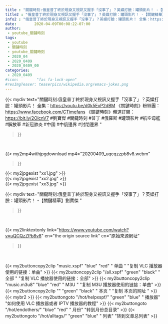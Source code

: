 ```yaml
---
title : "關鍵時刻:俄皇普丁終於現身又視訊又握手「沒事了」？英媒打臉：罐頭影片！ -【關鍵精華】劉寶傑 "
title2 : "俄皇普丁終於現身又視訊又握手「沒事了」？英媒打臉：罐頭影片！ -【關鍵精華】劉寶傑 "
info2 : "俄皇普丁終於現身又視訊又握手「沒事了」？英媒打臉：罐頭影片！ 全集：https://youtu.be/d0k5ExP2dBM  《關鍵時刻》粉絲團：https://www.facebook.com/CTimefans 《關鍵時刻》頻道訂閱：https://bit.ly/2OlcnV7  #劉寶傑 #關鍵時刻 #普丁 #俄羅斯 #罐頭影片 #航空母艦 #解放軍 #新冠肺炎 #中國 #中俄邊界 #封閉邊界 "
date:        2020-04-09T00:08:22-07:00
author:
 - youtube_關鍵時刻
tags:
 - youtube
 - 關鍵時刻
 - youtube_關鍵時刻
 - 2020_04
 - 2020_0409
 - 2020_0409_00
categories:
 - 2020_0409
#icon:        "fas fa-lock-open"
#resImgTeaser: teaserpics/wikipedia.org/emacs-jokes.png
---
```


{{< mydiv text="關鍵時刻:俄皇普丁終於現身又視訊又握手「沒事了」？英媒打臉：罐頭影片！ 全集：https://youtu.be/d0k5ExP2dBM  《關鍵時刻》粉絲團：https://www.facebook.com/CTimefans 《關鍵時刻》頻道訂閱：https://bit.ly/2OlcnV7  #劉寶傑 #關鍵時刻 #普丁 #俄羅斯 #罐頭影片 #航空母艦 #解放軍 #新冠肺炎 #中國 #中俄邊界 #封閉邊界 "
>}}
<br>


{{< my2mp4withjpgdownload mp4="20200409_uqcqzzpb8v8.webm"
>}}

{{< my2jpgexist "xx1.jpg" >}}<br>
{{< my2jpgexist "xx2.jpg" >}}<br>
{{< my2jpgexist "xx3.jpg" >}}<br>



{{< mydiv text="關鍵時刻:俄皇普丁終於現身又視訊又握手「沒事了」？英媒打臉：罐頭影片！ -【關鍵精華】劉寶傑 "
>}}
<br>

{{< my2linktextonly link="https://www.youtube.com/watch?v=uQCQzZPb8v8"
en="the origin source link" cn="原始來源網址"
>}}


<br>

{{< my2buttoncopy2clip "music.xspf"        "blue"   "red"    " 单曲 "  "复制 VLC 播放器使用的链接：单曲" >}} {{< my2buttoncopy2clip "/all.xspf"         "green"  "black"  " 全部 "  "复制 VLC 播放器使用的链接：全部" >}} {{< my2buttoncopy2clip "music.m3u8"        "blue"   "red"    " M3U  "    "复制 M3U 播放器使用的链接：单曲" >}} {{< my2buttoncopy2clip ""                  "green"  "black"  " 本页 "    "复制 本页的网址 " >}} {{< mybr2 >}} {{< my2buttongoto      "/hot/helpxspf/"    "green"  "blue"   " 播放器" "如何使用 VLC 播放器或者 IPTV 播放器的教程" >}} {{< my2buttongoto      "/hot/endothers/"   "blue"   "red"    " 月份"   "转到月份总目录" >}} {{< my2buttongoto      "/hot/alltags/"     "green"  "blue"   " 列表"   "转到文章总列表" >}} 
